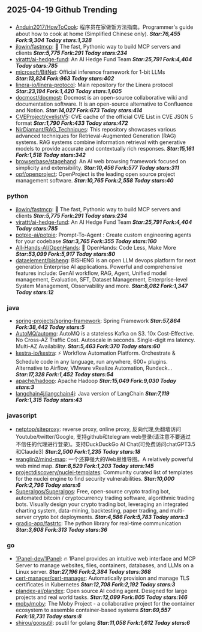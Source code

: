 ## 2025-04-19 Github Trending

### 
* [Anduin2017/HowToCook](https://github.com/Anduin2017/HowToCook): 程序员在家做饭方法指南。Programmer's guide about how to cook at home (Simplified Chinese only). ***Star:76,455 Fork:9,304 Today stars:1,328***
* [jlowin/fastmcp](https://github.com/jlowin/fastmcp): 🚀 The fast, Pythonic way to build MCP servers and clients ***Star:5,775 Fork:291 Today stars:234***
* [virattt/ai-hedge-fund](https://github.com/virattt/ai-hedge-fund): An AI Hedge Fund Team ***Star:25,791 Fork:4,404 Today stars:785***
* [microsoft/BitNet](https://github.com/microsoft/BitNet): Official inference framework for 1-bit LLMs ***Star:13,824 Fork:963 Today stars:402***
* [linera-io/linera-protocol](https://github.com/linera-io/linera-protocol): Main repository for the Linera protocol ***Star:23,194 Fork:1,420 Today stars:1,605***
* [docmost/docmost](https://github.com/docmost/docmost): Docmost is an open-source collaborative wiki and documentation software. It is an open-source alternative to Confluence and Notion. ***Star:14,027 Fork:673 Today stars:414***
* [CVEProject/cvelistV5](https://github.com/CVEProject/cvelistV5): CVE cache of the official CVE List in CVE JSON 5 format ***Star:1,790 Fork:433 Today stars:472***
* [NirDiamant/RAG_Techniques](https://github.com/NirDiamant/RAG_Techniques): This repository showcases various advanced techniques for Retrieval-Augmented Generation (RAG) systems. RAG systems combine information retrieval with generative models to provide accurate and contextually rich responses. ***Star:15,161 Fork:1,518 Today stars:342***
* [browserbase/stagehand](https://github.com/browserbase/stagehand): An AI web browsing framework focused on simplicity and extensibility. ***Star:10,456 Fork:577 Today stars:311***
* [opf/openproject](https://github.com/opf/openproject): OpenProject is the leading open source project management software. ***Star:10,765 Fork:2,558 Today stars:40***

### python
* [jlowin/fastmcp](https://github.com/jlowin/fastmcp): 🚀 The fast, Pythonic way to build MCP servers and clients ***Star:5,775 Fork:291 Today stars:234***
* [virattt/ai-hedge-fund](https://github.com/virattt/ai-hedge-fund): An AI Hedge Fund Team ***Star:25,791 Fork:4,404 Today stars:785***
* [potpie-ai/potpie](https://github.com/potpie-ai/potpie): Prompt-To-Agent : Create custom engineering agents for your codebase ***Star:3,765 Fork:355 Today stars:160***
* [All-Hands-AI/OpenHands](https://github.com/All-Hands-AI/OpenHands): 🙌 OpenHands: Code Less, Make More ***Star:53,099 Fork:5,917 Today stars:80***
* [dataelement/bisheng](https://github.com/dataelement/bisheng): BISHENG is an open LLM devops platform for next generation Enterprise AI applications. Powerful and comprehensive features include: GenAI workflow, RAG, Agent, Unified model management, Evaluation, SFT, Dataset Management, Enterprise-level System Management, Observability and more. ***Star:8,082 Fork:1,347 Today stars:12***

### java
* [spring-projects/spring-framework](https://github.com/spring-projects/spring-framework): Spring Framework ***Star:57,864 Fork:38,442 Today stars:5***
* [AutoMQ/automq](https://github.com/AutoMQ/automq): AutoMQ is a stateless Kafka on S3. 10x Cost-Effective. No Cross-AZ Traffic Cost. Autoscale in seconds. Single-digit ms latency. Multi-AZ Availability. ***Star:5,463 Fork:370 Today stars:60***
* [kestra-io/kestra](https://github.com/kestra-io/kestra): ⚡ Workflow Automation Platform. Orchestrate & Schedule code in any language, run anywhere, 600+ plugins. Alternative to Airflow, VMware vRealize Automation, Rundeck... ***Star:17,328 Fork:1,452 Today stars:54***
* [apache/hadoop](https://github.com/apache/hadoop): Apache Hadoop ***Star:15,049 Fork:9,030 Today stars:3***
* [langchain4j/langchain4j](https://github.com/langchain4j/langchain4j): Java version of LangChain ***Star:7,119 Fork:1,315 Today stars:43***

### javascript
* [netptop/siteproxy](https://github.com/netptop/siteproxy): reverse proxy, online proxy, 反向代理,免翻墙访问Youtube/twitter/Google, 支持github和telegram web登录(请注意不要通过不信任的代理进行登录)。支持DuckDuckGo AI Chat(可免费访问chatGPT3.5和Claude3) ***Star:2,500 Fork:1,235 Today stars:18***
* [wanglin2/mind-map](https://github.com/wanglin2/mind-map): 一个还算强大的Web思维导图。A relatively powerful web mind map. ***Star:8,529 Fork:1,203 Today stars:145***
* [projectdiscovery/nuclei-templates](https://github.com/projectdiscovery/nuclei-templates): Community curated list of templates for the nuclei engine to find security vulnerabilities. ***Star:10,000 Fork:2,796 Today stars:6***
* [Superalgos/Superalgos](https://github.com/Superalgos/Superalgos): Free, open-source crypto trading bot, automated bitcoin / cryptocurrency trading software, algorithmic trading bots. Visually design your crypto trading bot, leveraging an integrated charting system, data-mining, backtesting, paper trading, and multi-server crypto bot deployments. ***Star:4,586 Fork:5,783 Today stars:3***
* [gradio-app/fastrtc](https://github.com/gradio-app/fastrtc): The python library for real-time communication ***Star:3,608 Fork:313 Today stars:36***

### go
* [1Panel-dev/1Panel](https://github.com/1Panel-dev/1Panel): 🔥 1Panel provides an intuitive web interface and MCP Server to manage websites, files, containers, databases, and LLMs on a Linux server. ***Star:27,196 Fork:2,384 Today stars:368***
* [cert-manager/cert-manager](https://github.com/cert-manager/cert-manager): Automatically provision and manage TLS certificates in Kubernetes ***Star:12,708 Fork:2,192 Today stars:3***
* [plandex-ai/plandex](https://github.com/plandex-ai/plandex): Open source AI coding agent. Designed for large projects and real world tasks. ***Star:12,099 Fork:805 Today stars:146***
* [moby/moby](https://github.com/moby/moby): The Moby Project - a collaborative project for the container ecosystem to assemble container-based systems ***Star:69,557 Fork:18,731 Today stars:8***
* [shirou/gopsutil](https://github.com/shirou/gopsutil): psutil for golang ***Star:11,058 Fork:1,612 Today stars:6***
